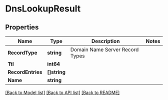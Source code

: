 # DnsLookupResult

## Properties

Name | Type | Description | Notes
------------ | ------------- | ------------- | -------------
**RecordType** | **string** | Domain Name Server Record Types | 
**Ttl** | **int64** |  | 
**RecordEntries** | **[]string** |  | 
**Name** | **string** |  | 

[[Back to Model list]](../README#documentation-for-models) [[Back to API list]](../README#documentation-for-api-endpoints) [[Back to README]](../README)


